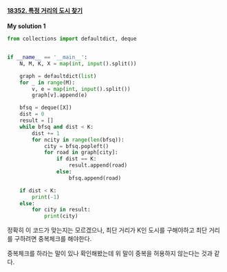 #### [18352. 특정 거리의 도시 찾기](https://www.acmicpc.net/problem/18406)

**My solution 1**
```python
from collections import defaultdict, deque


if __name__ == '__main__':
    N, M, K, X = map(int, input().split())

    graph = defaultdict(list)
    for _ in range(M):
        v, e = map(int, input().split())
        graph[v].append(e)

    bfsq = deque([X])
    dist = 0
    result = []
    while bfsq and dist < K:
        dist += 1
        for ncity in range(len(bfsq)):
            city = bfsq.popleft()
            for road in graph[city]:
                if dist == K:
                    result.append(road)
                else:
                    bfsq.append(road)

    if dist < K:
        print(-1)
    else:
        for city in result:
            print(city)

```
정확히 이 코드가 맞는지는 모르겠으나, 최단 거리가 K인 도시를 구해야하고 최단 거리를 구하려면 중복체크를 해야한다.

중복체크를 하라는 말이 있나 확인해봤는데 위 말이 중복을 허용하지 않는다는 것과 같다.